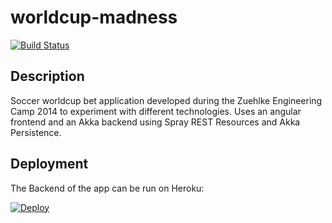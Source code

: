 worldcup-madness
================

[![Build Status](https://api.travis-ci.org/fluescher/worldcup-madness.png)](http://travis-ci.org/fluescher/worldcup-madness)

Description
-----------
Soccer worldcup bet application developed during the Zuehlke Engineering Camp 2014 to experiment with different technologies. Uses an angular frontend and an Akka backend using Spray REST Resources and Akka Persistence.


Deployment
-----------
The Backend of the app can be run on Heroku:

[![Deploy](https://www.herokucdn.com/deploy/button.png)](https://heroku.com/deploy)


